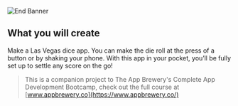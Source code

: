 ![End Banner](Documentation/readme-end-banner.png)

## What you will create

Make a Las Vegas dice app. You can make the die roll at the press of a button or by shaking your phone. With this app in your pocket, you’ll be fully set up to settle any score on the go!

>This is a companion project to The App Brewery's Complete App Development Bootcamp, check out the full course at [www.appbrewery.co](https://www.appbrewery.co/)



